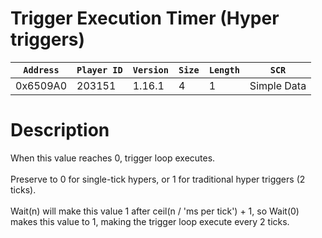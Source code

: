 # Trigger Execution Timer (Hyper triggers)

| `Address` | `Player ID` | `Version` | `Size` | `Length` | `SCR` |
| ---------- | ----------- | --------- | ------ | -------- | ---- |
| 0x6509A0 | 203151 | 1.16.1 | 4 | 1 | Simple Data |

# Description

When this value reaches 0, trigger loop executes.<br><br>Preserve to 0 for single-tick hypers, or 1 for traditional hyper triggers (2 ticks).<br><br>Wait(n) will make this value 1 after ceil(n / 'ms per tick') + 1, so Wait(0) makes this value to 1, making the trigger loop execute every 2 ticks.